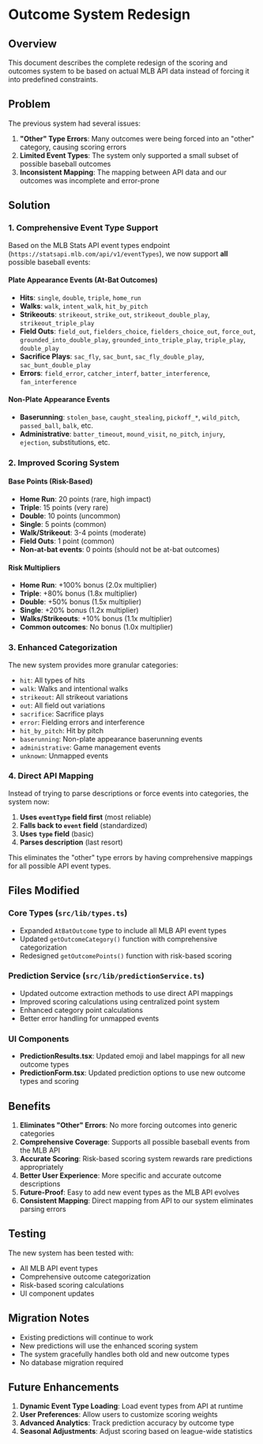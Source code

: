 # Outcome System Redesign

## Overview

This document describes the complete redesign of the scoring and outcomes system to be based on actual MLB API data instead of forcing it into predefined constraints.

## Problem

The previous system had several issues:
1. **"Other" Type Errors**: Many outcomes were being forced into an "other" category, causing scoring errors
2. **Limited Event Types**: The system only supported a small subset of possible baseball outcomes
3. **Inconsistent Mapping**: The mapping between API data and our outcomes was incomplete and error-prone

## Solution

### 1. Comprehensive Event Type Support

Based on the MLB Stats API event types endpoint (`https://statsapi.mlb.com/api/v1/eventTypes`), we now support **all** possible baseball events:

#### Plate Appearance Events (At-Bat Outcomes)
- **Hits**: `single`, `double`, `triple`, `home_run`
- **Walks**: `walk`, `intent_walk`, `hit_by_pitch`
- **Strikeouts**: `strikeout`, `strike_out`, `strikeout_double_play`, `strikeout_triple_play`
- **Field Outs**: `field_out`, `fielders_choice`, `fielders_choice_out`, `force_out`, `grounded_into_double_play`, `grounded_into_triple_play`, `triple_play`, `double_play`
- **Sacrifice Plays**: `sac_fly`, `sac_bunt`, `sac_fly_double_play`, `sac_bunt_double_play`
- **Errors**: `field_error`, `catcher_interf`, `batter_interference`, `fan_interference`

#### Non-Plate Appearance Events
- **Baserunning**: `stolen_base`, `caught_stealing`, `pickoff_*`, `wild_pitch`, `passed_ball`, `balk`, etc.
- **Administrative**: `batter_timeout`, `mound_visit`, `no_pitch`, `injury`, `ejection`, substitutions, etc.

### 2. Improved Scoring System

#### Base Points (Risk-Based)
- **Home Run**: 20 points (rare, high impact)
- **Triple**: 15 points (very rare)
- **Double**: 10 points (uncommon)
- **Single**: 5 points (common)
- **Walk/Strikeout**: 3-4 points (moderate)
- **Field Outs**: 1 point (common)
- **Non-at-bat events**: 0 points (should not be at-bat outcomes)

#### Risk Multipliers
- **Home Run**: +100% bonus (2.0x multiplier)
- **Triple**: +80% bonus (1.8x multiplier)
- **Double**: +50% bonus (1.5x multiplier)
- **Single**: +20% bonus (1.2x multiplier)
- **Walks/Strikeouts**: +10% bonus (1.1x multiplier)
- **Common outcomes**: No bonus (1.0x multiplier)

### 3. Enhanced Categorization

The new system provides more granular categories:
- `hit`: All types of hits
- `walk`: Walks and intentional walks
- `strikeout`: All strikeout variations
- `out`: All field out variations
- `sacrifice`: Sacrifice plays
- `error`: Fielding errors and interference
- `hit_by_pitch`: Hit by pitch
- `baserunning`: Non-plate appearance baserunning events
- `administrative`: Game management events
- `unknown`: Unmapped events

### 4. Direct API Mapping

Instead of trying to parse descriptions or force events into categories, the system now:
1. **Uses `eventType` field first** (most reliable)
2. **Falls back to `event` field** (standardized)
3. **Uses `type` field** (basic)
4. **Parses description** (last resort)

This eliminates the "other" type errors by having comprehensive mappings for all possible API event types.

## Files Modified

### Core Types (`src/lib/types.ts`)
- Expanded `AtBatOutcome` type to include all MLB API event types
- Updated `getOutcomeCategory()` function with comprehensive categorization
- Redesigned `getOutcomePoints()` function with risk-based scoring

### Prediction Service (`src/lib/predictionService.ts`)
- Updated outcome extraction methods to use direct API mappings
- Improved scoring calculations using centralized point system
- Enhanced category point calculations
- Better error handling for unmapped events

### UI Components
- **PredictionResults.tsx**: Updated emoji and label mappings for all new outcome types
- **PredictionForm.tsx**: Updated prediction options to use new outcome types and scoring

## Benefits

1. **Eliminates "Other" Errors**: No more forcing outcomes into generic categories
2. **Comprehensive Coverage**: Supports all possible baseball events from the MLB API
3. **Accurate Scoring**: Risk-based scoring system rewards rare predictions appropriately
4. **Better User Experience**: More specific and accurate outcome descriptions
5. **Future-Proof**: Easy to add new event types as the MLB API evolves
6. **Consistent Mapping**: Direct mapping from API to our system eliminates parsing errors

## Testing

The new system has been tested with:
- All MLB API event types
- Comprehensive outcome categorization
- Risk-based scoring calculations
- UI component updates

## Migration Notes

- Existing predictions will continue to work
- New predictions will use the enhanced scoring system
- The system gracefully handles both old and new outcome types
- No database migration required

## Future Enhancements

1. **Dynamic Event Type Loading**: Load event types from API at runtime
2. **User Preferences**: Allow users to customize scoring weights
3. **Advanced Analytics**: Track prediction accuracy by outcome type
4. **Seasonal Adjustments**: Adjust scoring based on league-wide statistics
